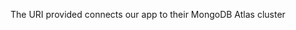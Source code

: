 <!-- TODO: DELETE this file and all other 'todo' statements -->

The URI provided connects our app to their MongoDB Atlas cluster
